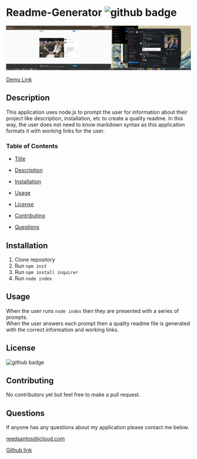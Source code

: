 # Readme-Generator <img src='https://img.shields.io/badge/License-MIT-black' alt='github badge'>
![Screenshot](Screenshot.png)

[Demo Link](https://drive.google.com/file/d/1V-f6ESha7IO-NiOjvgH5r8zri7gSkyhO/preview)

## Description
This application uses node.js to prompt the user for information about their project like description, installation, etc to create a quality readme. In this way, the user does not need to know markdown syntax as this application formats it with working links for the user.
### Table of Contents
-  [Title](#title)

-  [Description](#description)

-  [Installation](#installation)

-  [Usage](#usage)

-  [License](#license)

-  [Contributing](#contributing)

-  [Questions](#questions)
            
## Installation
1. Clone repository
2. Run `npm init`
3. Run `npm install inquirer`
4. Run `node index`
        
## Usage
When the user runs `node index` then they are presented with a series of prompts. 
<br>
When the user answers each prompt then a quality readme file is generated with the correct information and working links.

## License
<img src='https://img.shields.io/badge/License-MIT-black' alt='github badge'>

## Contributing
No contributors yet but feel free to make a pull request.

## Questions
If anyone has any questions about my application please contact me below.

reedsantos@icloud.com

[Github link](https://github.com/Reedsantos)
